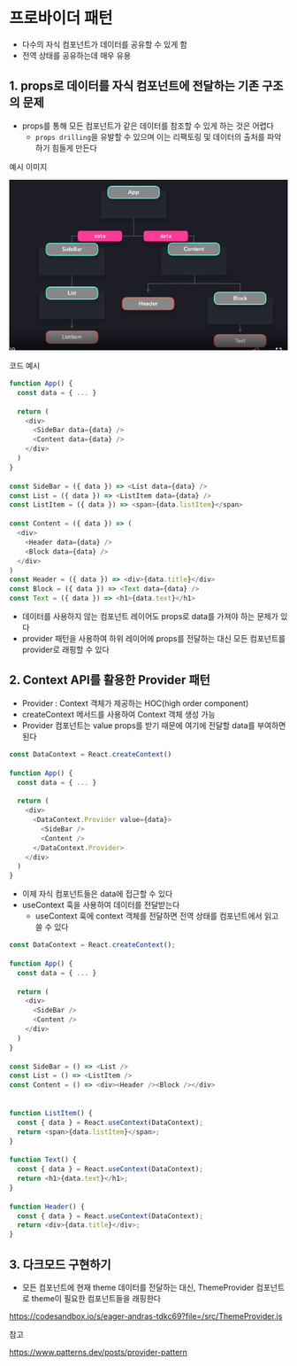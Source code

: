 # 프로바이더 패턴

- 다수의 자식 컴포넌트가 데이터를 공유할 수 있게 함
- 전역 상태를 공유하는데 매우 유용

## 1. props로 데이터를 자식 컴포넌트에 전달하는 기존 구조의 문제

- props를 통해 모든 컴포넌트가 같은 데이터를 참조할 수 있게 하는 것은 어렵다
  - `props drilling`을 유발할 수 있으며 이는 리팩토링 및 데이터의 출처를 파악하기 힘들게 만든다

예시 이미지

![Alt text](image.png)

코드 예시

```js
function App() {
  const data = { ... }

  return (
    <div>
      <SideBar data={data} />
      <Content data={data} />
    </div>
  )
}

const SideBar = ({ data }) => <List data={data} />
const List = ({ data }) => <ListItem data={data} />
const ListItem = ({ data }) => <span>{data.listItem}</span>

const Content = ({ data }) => (
  <div>
    <Header data={data} />
    <Block data={data} />
  </div>
)
const Header = ({ data }) => <div>{data.title}</div>
const Block = ({ data }) => <Text data={data} />
const Text = ({ data }) => <h1>{data.text}</h1>
```

- 데이터를 사용하지 않는 컴포넌트 레이어도 props로 data를 가져야 하는 문제가 있다
- provider 패턴을 사용하여 하위 레이어에 props를 전달하는 대신 모든 컴포넌트를 provider로 래핑할 수 있다

## 2. Context API를 활용한 Provider 패턴

- Provider : Context 객체가 제공하는 HOC(high order component)
- createContext 메서드를 사용하여 Context 객체 생성 가능
- Provider 컴포넌트는 value props를 받기 때문에 여기에 전달할 data를 부여하면 된다

```js
const DataContext = React.createContext()

function App() {
  const data = { ... }

  return (
    <div>
      <DataContext.Provider value={data}>
        <SideBar />
        <Content />
      </DataContext.Provider>
    </div>
  )
}
```

- 이제 자식 컴포넌트들은 data에 접근할 수 있다
- useContext 훅을 사용하여 데이터를 전달받는다
  - useContext 훅에 context 객체를 전달하면 전역 상태를 컴포넌트에서 읽고 쓸 수 있다

```js
const DataContext = React.createContext();

function App() {
  const data = { ... }

  return (
    <div>
      <SideBar />
      <Content />
    </div>
  )
}

const SideBar = () => <List />
const List = () => <ListItem />
const Content = () => <div><Header /><Block /></div>


function ListItem() {
  const { data } = React.useContext(DataContext);
  return <span>{data.listItem}</span>;
}

function Text() {
  const { data } = React.useContext(DataContext);
  return <h1>{data.text}</h1>;
}

function Header() {
  const { data } = React.useContext(DataContext);
  return <div>{data.title}</div>;
}
```

## 3. 다크모드 구현하기

- 모든 컴포넌트에 현재 theme 데이터를 전달하는 대신, ThemeProvider 컴포넌트로 theme이 필요한 컴포넌트들을 래핑한다

https://codesandbox.io/s/eager-andras-tdkc69?file=/src/ThemeProvider.js

참고

https://www.patterns.dev/posts/provider-pattern
